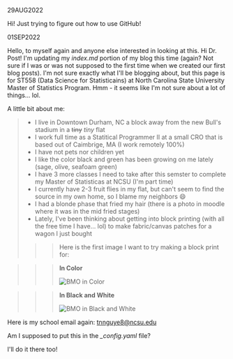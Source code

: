 29AUG2022

Hi! Just trying to figure out how to use GitHub!

01SEP2022

Hello, to myself again and anyone else interested in looking at this. Hi Dr. Post! I'm updating my _index.md_ portion of my blog this time (again? Not sure if I was or was not supposed to the first time when we created our first blog posts). I'm not sure exactly what I'll be blogging about, but this page is for ST558 (Data Science for Statisticains) at North Carolina State University Master of Statistics Program. Hmm - it seems like I'm not sure about a lot of things... lol. 

A little bit about me:
> - I live in Downtown Durham, NC a block away from the new Bull's stadium in a ~~tiny~~ *tiny* flat
> - I work full time as a Statitical Programmer II at a small CRO that is based out of Caimbrige, MA (I work remotely 100%)
> - I have not pets nor children yet
> - I like the color black and green has been growing on me lately (sage, olive, seafoam green)
> - I have 3 more classes I need to take after this semster to complete my Master of Statisticas at NCSU (I'm part time)
> - I currently have 2-3 fruit flies in my flat, but can't seem to find the source in my own home, so I blame my neighbors :smile:
> - I had a blonde phase that fried my hair (there is a photo in moodle where it was in the mid fried stages)
> - Lately, I've been thinking about getting into block printing (with all the free time I have... lol) to make fabric/canvas patches for a wagon I just bought   
>
>>> Here is the first image I want to try making a block print for:    

>>> **In Color**  
>>> 
>>> ![BMO in Color](https://user-images.githubusercontent.com/112360874/188002216-2b62eba7-aed0-4000-a095-a3b40e579e4e.jpg)  

>>>
>>> **In Black and White**  
>>> 
>>> ![BMO in Black and White](https://user-images.githubusercontent.com/112360874/188002030-630e6bb8-bd17-4992-8278-5f042242510d.jpg)  

Here is my school email again: tnnguye8@ncsu.edu 

Am I supposed to put this in the *_config.yaml* file?

I'll do it there too!
